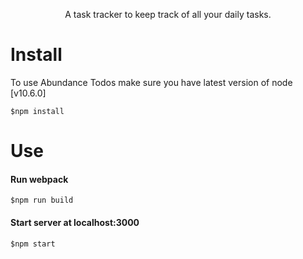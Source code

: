 <p align="center">A task tracker to keep track of all your daily tasks.</p>

# Install

To use Abundance Todos make sure you have latest version of node [v10.6.0]

```
$npm install
```

# Use

#### Run webpack
```
$npm run build
```
#### Start server at localhost:3000
```
$npm start
```

